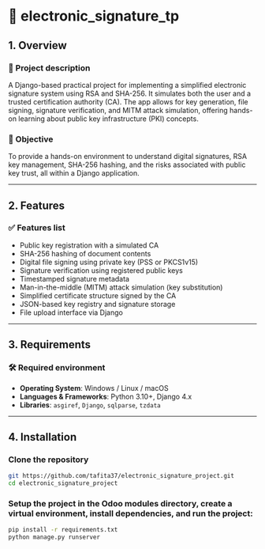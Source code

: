# 📘 electronic_signature_tp

## 1. Overview

### 📝 Project description  
A Django-based practical project for implementing a simplified electronic signature system using RSA and SHA-256. It simulates both the user and a trusted certification authority (CA). The app allows for key generation, file signing, signature verification, and MITM attack simulation, offering hands-on learning about public key infrastructure (PKI) concepts.

### 🎯 Objective  
To provide a hands-on environment to understand digital signatures, RSA key management, SHA-256 hashing, and the risks associated with public key trust, all within a Django application.

---

## 2. Features

### ✅ Features list

- Public key registration with a simulated CA
- SHA-256 hashing of document contents
- Digital file signing using private key (PSS or PKCS1v15)
- Signature verification using registered public keys
- Timestamped signature metadata
- Man-in-the-middle (MITM) attack simulation (key substitution)
- Simplified certificate structure signed by the CA
- JSON-based key registry and signature storage
- File upload interface via Django

---

## 3. Requirements

### 🛠️ Required environment

- **Operating System**: Windows / Linux / macOS
- **Languages & Frameworks**: Python 3.10+, Django 4.x
- **Libraries**: `asgiref`, `Django`, `sqlparse`, `tzdata`

---

## 4. Installation

### Clone the repository

```bash
git https://github.com/tafita37/electronic_signature_project.git
cd electronic_signature_project
```

### Setup the project in the Odoo modules directory, create a virtual environment, install dependencies, and run the project:

```bash
pip install -r requirements.txt
python manage.py runserver
```